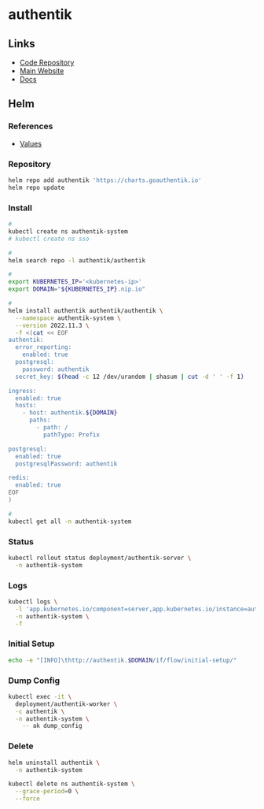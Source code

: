 # authentik

## Links

- [Code Repository](https://github.com/goauthentik/authentik)
- [Main Website](https://goauthentik.io)
- [Docs](https://goauthentik.io/docs/)

## Helm

### References

- [Values](https://github.com/goauthentik/helm/tree/main/charts/authentik#values)

### Repository

```sh
helm repo add authentik 'https://charts.goauthentik.io'
helm repo update
```

### Install

```sh
#
kubectl create ns authentik-system
# kubectl create ns sso

#
helm search repo -l authentik/authentik

#
export KUBERNETES_IP='<kubernetes-ip>'
export DOMAIN="${KUBERNETES_IP}.nip.io"

#
helm install authentik authentik/authentik \
  --namespace authentik-system \
  --version 2022.11.3 \
  -f <(cat << EOF
authentik:
  error_reporting:
    enabled: true
  postgresql:
    password: authentik
  secret_key: $(head -c 12 /dev/urandom | shasum | cut -d ' ' -f 1)

ingress:
  enabled: true
  hosts:
    - host: authentik.${DOMAIN}
      paths:
        - path: /
          pathType: Prefix

postgresql:
  enabled: true
  postgresqlPassword: authentik

redis:
  enabled: true
EOF
)

#
kubectl get all -n authentik-system
```

### Status

```sh
kubectl rollout status deployment/authentik-server \
  -n authentik-system
```

### Logs

```sh
kubectl logs \
  -l 'app.kubernetes.io/component=server,app.kubernetes.io/instance=authentik,app.kubernetes.io/name=authentik' \
  -n authentik-system \
  -f
```

### Initial Setup

```sh
echo -e "[INFO]\thttp://authentik.$DOMAIN/if/flow/initial-setup/"
```

### Dump Config

```sh
kubectl exec -it \
  deployment/authentik-worker \
  -c authentik \
  -n authentik-system \
    -- ak dump_config
```

### Delete

```sh
helm uninstall authentik \
  -n authentik-system

kubectl delete ns authentik-system \
  --grace-period=0 \
  --force
```
